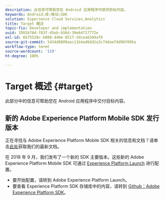 ```yaml
---
description: 此信息可帮助您在 Android 应用程序中提供目标内容。
keywords: Android;库;移动;SDK
solution: Experience Cloud Services,Analytics
title: Target 概述
topic-fix: Developer and implementation
uuid: 3501b76d-f83f-45eb-b56d-39e64717772e
exl-id: 6b75528c-b808-440e-8517-3dcea6204af8
source-git-commit: 5434d8809aac11b4ad6dd1a3c74dae7dd98f095a
workflow-type: tm+mt
source-wordcount: '119'
ht-degree: 100%

---
```


# Target 概述 {#target}

此部分中的信息可帮助您在 Android 应用程序中交付目标内容。

## 新的 Adobe Experience Platform Mobile SDK 发行版本

正在寻找与 Adobe Experience Platform Mobile SDK 相关的信息和文档？请单击[此处](https://aep-sdks.gitbook.io/docs/)获取我们的最新文档。

在 2018 年 9 月，我们发布了一个新的 SDK 主要版本。这些新的 Adobe Experience Platform Mobile SDK 可通过 [Experience Platform Launch](https://www.adobe.com/cn/experience-platform/launch.html) 进行配置。

* 要开始配置，请转到 Adobe Experience Platform Launch。
* 要查看 Experience Platform SDK 存储库中的内容，请转到 [Github：Adobe Experience Platform SDK](https://github.com/Adobe-Marketing-Cloud/acp-sdks)。
